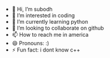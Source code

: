 - 👋 Hi, I’m subodh
- 👀 I’m interested in coding
- 🌱 I’m currently learning python
- 💞️ I’m looking to collaborate on github
- 📫 How to reach me in america
- 😄 Pronouns: :)
- ⚡ Fun fact: i dont know c++

<!---
fakeid-subodh/fakeid-subodh is a ✨ special ✨ repository because its `README.md` (this file) appears on your GitHub profile.
You can click the Preview link to take a look at your changes.
--->
